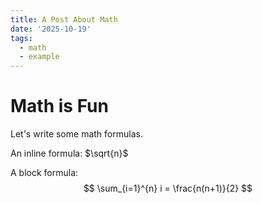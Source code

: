 ```yaml
---
title: A Post About Math
date: '2025-10-19'
tags:
  - math
  - example
---
```


# Math is Fun

Let's write some math formulas.

An inline formula: $\sqrt{n}$

A block formula:
$$
\sum_{i=1}^{n} i = \frac{n(n+1)}{2}
$$
